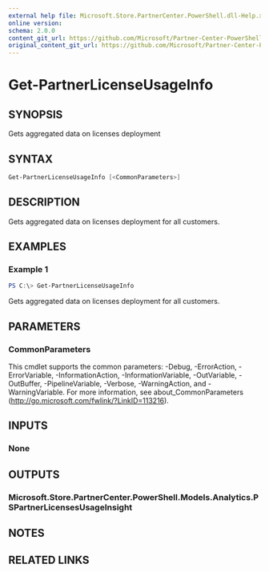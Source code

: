 ```yaml
---
external help file: Microsoft.Store.PartnerCenter.PowerShell.dll-Help.xml
online version:
schema: 2.0.0
content_git_url: https://github.com/Microsoft/Partner-Center-PowerShell/blob/master/docs/help/Get-PartnerLicenseUsageInfo.md 
original_content_git_url: https://github.com/Microsoft/Partner-Center-PowerShell/blob/master/docs/help/Get-PartnerLicenseUsageInfo.md
---
```


# Get-PartnerLicenseUsageInfo

## SYNOPSIS
Gets aggregated data on licenses deployment

## SYNTAX

```powershell
Get-PartnerLicenseUsageInfo [<CommonParameters>]
```

## DESCRIPTION
Gets aggregated data on licenses deployment for all customers.

## EXAMPLES

### Example 1
```powershell
PS C:\> Get-PartnerLicenseUsageInfo
```

Gets aggregated data on licenses deployment for all customers.

## PARAMETERS

### CommonParameters
This cmdlet supports the common parameters: -Debug, -ErrorAction, -ErrorVariable, -InformationAction, -InformationVariable, -OutVariable, -OutBuffer, -PipelineVariable, -Verbose, -WarningAction, and -WarningVariable. For more information, see about_CommonParameters (http://go.microsoft.com/fwlink/?LinkID=113216).

## INPUTS

### None

## OUTPUTS

### Microsoft.Store.PartnerCenter.PowerShell.Models.Analytics.PSPartnerLicensesUsageInsight

## NOTES

## RELATED LINKS
